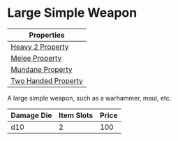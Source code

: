 # Large Simple Weapon

| Properties                                                               |
| ------------------------------------------------------------------------ |
| [Heavy 2 Property](../Weapon%20Properties/Heavy%20X%20Property.md)       |
| [Melee Property](../Weapon%20Properties/Melee%20Property.md)             |
| [Mundane Property](../../../Material%20Properties/Mundane%20Property.md) |
| [Two Handed Property](../Weapon%20Properties/Two%20Handed%20Property.md) |

A large simple weapon, such as a warhammer, maul, etc.

| Damage Die | Item Slots | Price |
| ---------- | ---------- | ----- |
| d10        | 2          | 100   |

